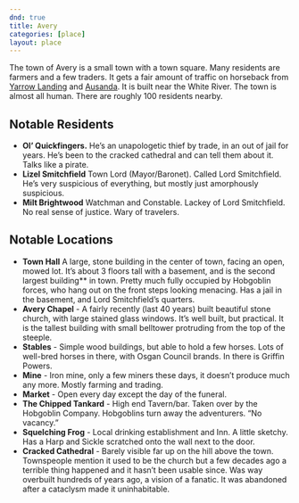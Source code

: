 ```yaml
---
dnd: true
title: Avery
categories: [place]
layout: place
---
```

The town of Avery is a small town with a town square.  Many residents are farmers and a few traders.  It gets a fair amount of traffic on horseback from [Yarrow Landing](yarrow_landing.md) and [Ausanda](ausanda.md).  It is built near the White River.  The town is almost all human.  There are roughly 100 residents nearby.

## Notable Residents
* **Ol’ Quickfingers.**  He’s an unapologetic thief by trade, in an out of jail for years.  He’s been to the cracked cathedral and can tell them about it.  Talks like a pirate.
* **Lizel Smitchfield** Town Lord (Mayor/Baronet). Called Lord Smitchfield. He’s very suspicious of everything, but mostly just amorphously suspicious.
* **Milt Brightwood** Watchman and Constable. Lackey of Lord Smitchfield.  No real sense of justice.  Wary of travelers.

## Notable Locations
* **Town Hall** A large, stone building in the center of town, facing an open, mowed lot.  It’s about 3 floors tall with a basement, and is the second largest building** in town.  Pretty much fully occupied by Hobgoblin forces, who hang out on the front steps looking menacing.  Has a jail in the basement, and Lord Smitchfield’s quarters.
* **Avery Chapel** - A fairly recently (last 40 years) built beautiful stone church, with large stained glass windows.  It’s well built, but practical.  It is the tallest building with small belltower protruding from the top of the steeple.
* **Stables** - Simple wood buildings, but able to hold a few horses. Lots of well-bred horses in there, with Osgan Council brands.  In there is Griffin Powers.
* **Mine** - Iron mine, only a few miners these days, it doesn’t produce much any more. Mostly farming and trading.
* **Market** - Open every day except the day of the funeral.
* **The Chipped Tankard** - High end Tavern/bar.  Taken over by the Hobgoblin Company.  Hobgoblins turn away the adventurers.  “No vacancy.”
* **Squelching Frog** - Local drinking establishment and Inn.  A little sketchy.  Has a Harp and Sickle scratched onto the wall next to the door.
* **Cracked Cathedral** - Barely visible far up on the hill above the town. Townspeople mention it used to be the church but a few decades ago a terrible thing happened and it hasn’t been usable since.  Was way overbuilt hundreds of years ago, a vision of a fanatic.  It was abandoned after a cataclysm made it uninhabitable.